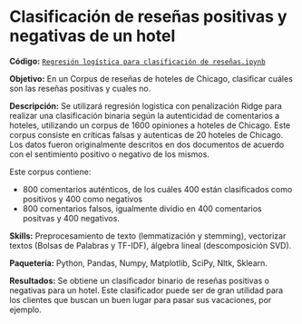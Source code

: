 # Clasificación de reseñas positivas y negativas de un hotel

**Código:** [`Regresión logística para clasificación de reseñas.ipynb`](https://github.com/ElAleph25/Projectos-del-Portafolio-/blob/main/ClasificadorRese%C3%B1asHoteles/Regresio%CC%81n%20logi%CC%81stica%20para%20clasificacio%CC%81n%20de%20resen%CC%83as.ipynb)

**Objetivo:** En un Corpus de reseñas de hoteles de Chicago, clasificar cuáles son las reseñas positivas y cuales no. 

**Descripción:** Se utilizará regresión logistica con penalización Ridge para realizar una clasificación binaria según la autenticidad de comentarios a hoteles, utilizando un corpus de 1600 opiniones a hoteles de Chicago. 
Este corpus consiste en críticas falsas y autenticas de 20 hoteles de Chicago. Los datos fueron originalmente descritos en dos documentos de acuerdo con el sentimiento positivo o negativo de los mismos.

Este corpus contiene:

* 800 comentarios auténticos, de los cuáles 400 están clasificados como positivos y 400 como negativos
* 800 comentarios falsos, igualmente dividio en 400 comentarios positvas y 400 negativos.

**Skills:** Preprocesamiento de texto (lemmatización y stemming), vectorizar textos (Bolsas de Palabras y TF-IDF), álgebra lineal (descomposición SVD). 

**Paquetería:** Python, Pandas, Numpy, Matplotlib, SciPy, Nltk, Sklearn.

**Resultados:** Se obtiene un clasificador binario de reseñas positivas o negativas para un hotel. Este clasificador puede ser de gran utilidad para los clientes que buscan un buen lugar para pasar sus vacaciones, por ejemplo. 

